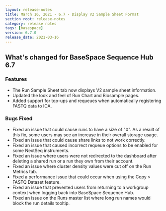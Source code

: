 ```yaml
---
layout: release-notes
title: March 16, 2021 - 6.7 - Display V2 Sample Sheet Format
section_root: release-notes
category: release notes
tags: [basespace]
version: 6.7.0
release_date: 2021-03-16
---
```


## What's changed for BaseSpace Sequence Hub 6.7

### Features
 - The Run Sample Sheet tab now displays V2 sample sheet information.
 - Updated the look and feel of Run Chart and Biosample pages.
 - Added support for top-ups and requeues when automatically registering FASTQ data to ICA.

### Bugs Fixed
 - Fixed an issue that could cause runs to have a size of "0". As a result of this fix, some users may see an increase in their overall storage usage.
 - Fixed an issue that could cause share links to not work correctly.
 - Fixed an issue that caused incorrect requeue options to be enabled for some NextSeq instruments.
 - Fixed an issue where users were not redirected to the dashboard after deleting a shared run or a run they own from their account.
 - Fixed an issue where cluster density values were cut off on the Run Metrics tab.
 - Fixed a performance issue that could occur when using the Copy > FASTQ Dataset feature.
 - Fixed an issue that prevented users from returning to a workgroup context when logging back into BaseSpace Sequence Hub.
 - Fixed an issue on the Runs master list where long run names would block the run details tooltip.